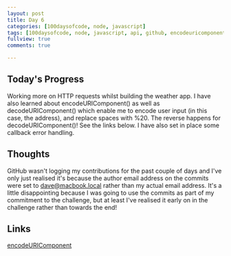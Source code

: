 ```yaml
---
layout: post
title: Day 6
categories: [100daysofcode, node, javascript]
tags: [100daysofcode, node, javascript, api, github, encodeuricomponent, decodeuricomponent, link, links]
fullview: true
comments: true

---
```


## Today's Progress
Working more on HTTP requests whilst building the weather app.  I have also learned about encodeURIComponent() as well as decodeURIComponent() which enable me to encode user input (in this case, the address), and replace spaces with %20.  The reverse happens for decodeURIComponent()!  See the links below.
I have also set in place some callback error handling.

## Thoughts
GitHub wasn't logging my contributions for the past couple of days and I've only just realised it's because the author email address on the commits were set to dave@macbook.local rather than my actual email address.  It's a little disappointing because I was going to use the commits as part of my commitment to the challenge, but at least I've realised it early on in the challenge rather than towards the end!

## Links

[encodeURIComponent](https://developer.mozilla.org/en-US/docs/Web/JavaScript/Reference/Global_Objects/encodeURIComponent)
